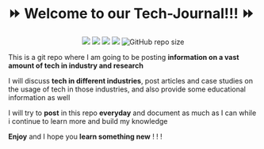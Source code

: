 #  :fast_forward: Welcome to our Tech-Journal!!! :fast_forward: 
<p align="center">
    <img src="https://img.shields.io/github/commit-activity/y/ethanalee/Tech-Journal.svg?color=green">
    <img src="https://img.shields.io/badge/status-stable-brightgreen.svg">
    <img src="https://img.shields.io/github/contributors/ethanalee/Tech-Journal.svg">
    <img src="https://img.shields.io/github/last-commit/ethanalee/Tech-Journal.svg?color=purple">
    <img alt="GitHub repo size" src="https://img.shields.io/github/repo-size/ethanalee/Tech-Journal.svg?color=orange">
</p>


This is a git repo where I am going to be posting **information on a vast amount of tech in industry and research**

I will discuss **tech in different industries**, post articles and case studies on the usage of tech in those industries, and also provide some educational information as well

I will try to **post** in this repo **everyday** and document as much as I can while i continue to learn more and build my knowledge 

**Enjoy** and I hope you **learn something new** ! ! !
